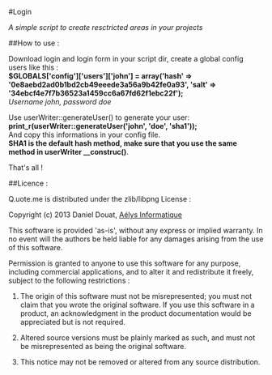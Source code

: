#Login

*A simple script to create resctricted areas in your projects*

##How to use :

Download login and login form in your script dir, create a global config users like this :  
**$GLOBALS['config']['users']['john'] = array('hash' => '0e8aebd2ad0b1bd2cb49eeede3a56a9b42fe0a93', 'salt' => '34ebcf4e7f7b36523a1459cc6a67fd62f1ebc22f');**  
_Username john, password doe_

Use userWriter::generateUser() to generate your user:  
**print_r(userWriter::generateUser('john', 'doe', 'sha1'));**  
And copy this informations in your config file.  
**SHA1 is the default hash method, make sure that you use the same method in userWriter __construc()**. 
 
That's all !

##Licence :

Q.uote.me is distributed under the zlib/libpng License :

Copyright (c) 2013 Daniel Douat, [Aélys Informatique](http://aelys-info.fr)

This software is provided 'as-is', without any express or implied warranty. In no event will the authors be held liable for any damages arising from the use of this software.  

Permission is granted to anyone to use this software for any purpose, including commercial applications, and to alter it and redistribute it freely, subject to the following restrictions :  

1. The origin of this software must not be misrepresented; you must not claim that you wrote the original software. If you use this software in a product, an acknowledgment in the product documentation would be appreciated but is not required.  

2. Altered source versions must be plainly marked as such, and must not be misrepresented as being the original software.  

3. This notice may not be removed or altered from any source distribution.
